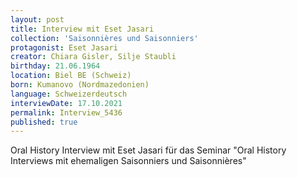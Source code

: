 ```yaml
---
layout: post
title: Interview mit Eset Jasari
collection: 'Saisonnières und Saisonniers'
protagonist: Eset Jasari
creator: Chiara Gisler, Silje Staubli
birthday: 21.06.1964
location: Biel BE (Schweiz)
born: Kumanovo (Nordmazedonien)
language: Schweizerdeutsch
interviewDate: 17.10.2021
permalink: Interview_5436
published: true
---
```

Oral History Interview mit Eset Jasari für das Seminar "Oral History Interviews mit ehemaligen Saisonniers und Saisonnières"
